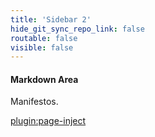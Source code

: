 ```yaml
---
title: 'Sidebar 2'
hide_git_sync_repo_link: false
routable: false
visible: false
---
```


#### Markdown Area

Manifestos.

[plugin:page-inject](/twitterfeed)
